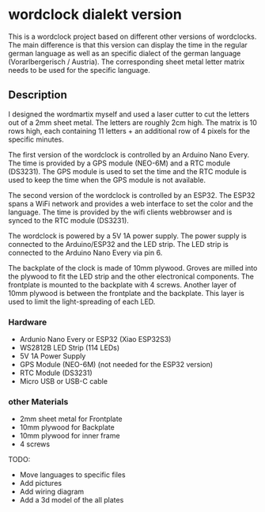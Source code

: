 # wordclock dialekt version

This is a wordclock project based on different other versions of wordclocks. The main difference is that this version can display the time in the regular german language as well as an specific dialect of the german language (Vorarlbergerisch / Austria). The corresponding sheet metal letter matrix needs to be used for the specific language.

## Description

I designed the wordmartix myself and used a laser cutter to cut the letters out of a 2mm sheet metal. The letters are roughly 2cm high. The matrix is 10 rows high, each containing 11 letters + an additional row of 4 pixels for the specific minutes.

The first version of the wordclock is controlled by an Arduino Nano Every. The time is provided by a GPS module (NEO-6M) and a RTC module (DS3231). The GPS module is used to set the time and the RTC module is used to keep the time when the GPS module is not available.

The second version of the wordclock is controlled by an ESP32. The ESP32 spans a WiFi network and provides a web interface to set the color and the language. The time is provided by the wifi clients webbrowser and is synced to the RTC module (DS3231).

The wordclock is powered by a 5V 1A power supply. The power supply is connected to the Arduino/ESP32 and the LED strip. The LED strip is connected to the Arduino Nano Every via pin 6.

The backplate of the clock is made of 10mm plywood. Groves are milled into the plywood to fit the LED strip and the other electronical components. The frontplate is mounted to the backplate with 4 screws. Another layer of 10mm plywood is between the frontplate and the backplate. This layer is used to limit the light-spreading of each LED.

### Hardware

- Ardunio Nano Every or ESP32 (Xiao ESP32S3)
- WS2812B LED Strip (114 LEDs)
- 5V 1A Power Supply
- GPS Module (NEO-6M) (not needed for the ESP32 version)
- RTC Module (DS3231)
- Micro USB or USB-C cable

### other Materials

- 2mm sheet metal for Frontplate
- 10mm plywood for Backplate
- 10mm plywood for inner frame
- 4 screws

TODO:

- Move languages to specific files
- Add pictures
- Add wiring diagram
- Add a 3d model of the all plates
